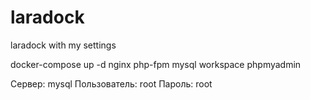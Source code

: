 # laradock
laradock with my settings

docker-compose up -d nginx php-fpm mysql workspace phpmyadmin

Сервер:         mysql
Пользователь:   root
Пароль:         root
